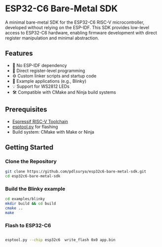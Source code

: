 # ESP32-C6 Bare-Metal SDK

A minimal bare-metal SDK for the ESP32-C6 RISC-V microcontroller, developed without relying on the ESP-IDF. This SDK provides low-level access to ESP32-C6 hardware, enabling firmware development with direct register manipulation and minimal abstraction.

## Features

- 🚫 No ESP-IDF dependency
- 🧱 Direct register-level programming
- ⚙️ Custom linker scripts and startup code
- 🧪 Example applications (e.g., Blinky)
- 💡 Support for WS2812 LEDs
- 🛠️ Compatible with CMake and Ninja build systems

## Prerequisites

- [Espressif RISC-V Toolchain](https://docs.espressif.com/projects/esp-idf/en/stable/esp32c6/api-guides/tools/idf-tools.html#riscv32-esp-elf)
- [esptool.py](https://github.com/espressif/esptool) for flashing
- Build system: CMake with Make or Ninja

## Getting Started

### Clone the Repository

```bash
git clone https://github.com/pdlsurya/esp32c6-bare-metal-sdk.git
cd esp32c6-bare-metal-sdk
```
### Build the Blinky example
```bash
cd examples/blinky
mkdir build && cd build
cmake ..
make
```

### Flash to ESP32-C6

```bash

esptool.py --chip esp32c6  write_flash 0x0 app.bin
```


